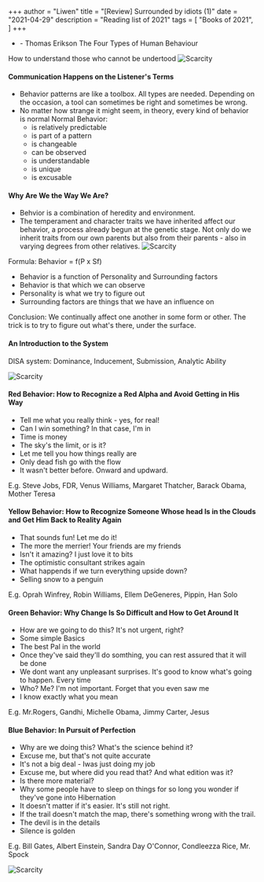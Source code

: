 +++
author = "Liwen"
title = "[Review] Surrounded by idiots (1)"
date = "2021-04-29"
description = "Reading list of 2021"
tags = [
    "Books of 2021",
]
+++

* <Sourrounded by Idiots> - Thomas Erikson
The Four Types of Human Behaviour 

How to understand those who cannot be undertood
![Scarcity](https://livian1107.github.io/blog/images/book4-1.jpg)

#### Communication Happens on the Listener's Terms
* Behavior patterns are like a toolbox. All types are needed. Depending on the occasion, a tool can sometimes be right and sometimes
be wrong.
* No matter how strange it might seem, in theory, every kind of behavior is normal
  Normal Behavior:
  * is relatively predictable
  * is part of a pattern
  * is changeable
  * can be observed
  * is understandable
  * is unique
  * is excusable

#### Why Are We the Way We Are?
* Behvior is a combination of heredity and environment. 
* The temperament and character traits we have inherited affect our behavior, a process already begun
at the genetic stage. Not only do we inherit traits from our own parents but also from their parents - also in varying
degrees from other relatives.
![Scarcity](https://livian1107.github.io/blog/images/book4-4.jpg)

Formula: 
Behavior = f(P x Sf)
* Behavior is a function of Personality and Surrounding factors
* Behavior is that which we can observe
* Personality is what we try to figure out
* Surrounding factors are things that we have an influence on

Conclusion: We continually affect one another in some form or other. The trick is to try to figure out
what's there, under the surface. 

#### An Introduction to the System
DISA system: Dominance, Inducement, Submission, Analytic Ability

![Scarcity](https://livian1107.github.io/blog/images/book4-3.jpg)

#### Red Behavior: How to Recognize a Red Alpha and Avoid Getting in His Way
* Tell me what you really think - yes, for real!
* Can I win something? In that case, I'm in
* Time is money
* The sky's the limit, or is it?
* Let me tell you how things really are
* Only dead fish go with the flow
* It wasn't better before. Onward and updward.

E.g. Steve Jobs, FDR, Venus Williams, Margaret Thatcher, Barack Obama, Mother Teresa

#### Yellow Behavior: How to Recognize Someone Whose head Is in the Clouds and Get Him Back to Reality Again
* That sounds fun! Let me do it!
* The more the merrier! Your friends are my friends
* Isn't it amazing? I just love it to bits
* The optimistic consultant strikes again
* What happends if we turn everything upside down?
* Selling snow to a penguin

E.g. Oprah Winfrey, Robin Williams, Ellem DeGeneres, Pippin, Han Solo

#### Green Behavior: Why Change Is So Difficult and How to Get Around It
* How are we going to do this? It's not urgent, right?
* Some simple Basics
* The best Pal in the world
* Once they've said they'll do somthing, you can rest assured that it will be done
* We dont want any unpleasant surprises. It's good to know what's going to happen. Every time
* Who? Me? I'm not important. Forget that you even saw me
* I know exactly what you mean

E.g. Mr.Rogers, Gandhi, Michelle Obama, Jimmy Carter, Jesus

#### Blue Behavior: In Pursuit of Perfection
* Why are we doing this? What's the science behind it?
* Excuse me, but that's not quite accurate
* It's not a big deal - Iwas just doing my job
* Excuse me, but where did you read that? And what edition was it?
* Is there more material?
* Why some people have to sleep on things for so long you wonder if they've gone into Hibernation
* It doesn't matter if it's easier. It's still not right.
* If the trail doesn't match the map, there's something wrong with the trail.
* The devil is in the details
* Silence is golden

E.g. Bill Gates, Albert Einstein, Sandra Day O'Connor, Condleezza Rice, Mr. Spock

![Scarcity](https://livian1107.github.io/blog/images/book4-2.jpg)
